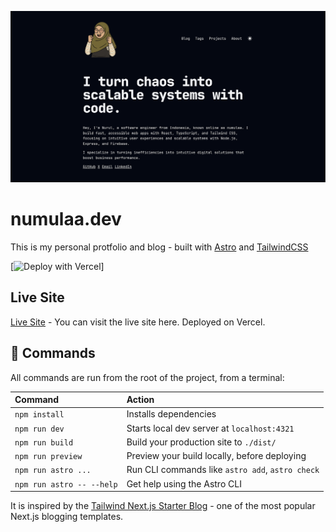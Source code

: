 ![img.png](img.png)

# numulaa.dev

This is my personal protfolio and blog - built with [Astro](https://astro.build/) and [TailwindCSS](https://tailwindcss.com/)

[![Deploy with Vercel](https://vercel.com/button)]

## Live Site

[Live Site](https://numulaa-dev.vercel.app/) - You can visit the live site here. Deployed on Vercel.

## 🧞 Commands

All commands are run from the root of the project, from a terminal:

| Command                   | Action                                           |
| :------------------------ | :----------------------------------------------- |
| `npm install`             | Installs dependencies                            |
| `npm run dev`             | Starts local dev server at `localhost:4321`      |
| `npm run build`           | Build your production site to `./dist/`          |
| `npm run preview`         | Preview your build locally, before deploying     |
| `npm run astro ...`       | Run CLI commands like `astro add`, `astro check` |
| `npm run astro -- --help` | Get help using the Astro CLI                     |

It is inspired by the [Tailwind Next.js Starter Blog](https://github.com/timlrx/tailwind-nextjs-starter-blog) - one of the most popular Next.js blogging templates.
